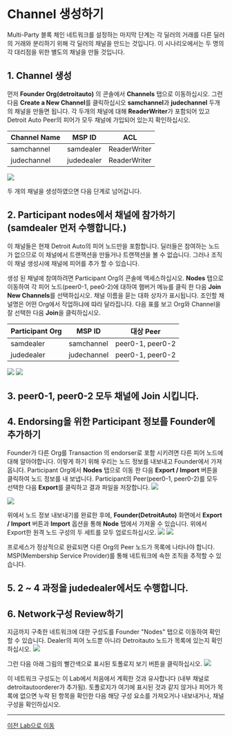#  Channel 생성하기

Multi-Party 블록 체인 네트워크를 설정하는 마지막 단계는 각 딜러의 거래를 다른 딜러의 거래와 분리하기 위해 각 딜러의 채널을 만드는 것입니다. 이 시나리오에서는 두 명의 각 대리점을 위한 별도의 채널을 만들 것입니다.

## 1. Channel 생성

먼저 **Founder Org(detroitauto)** 의 콘솔에서 **Channels** 탭으로 이동하십시오. 그런 다음 **Create a New Channel**를 클릭하십시오
**samchannel**과 **judechannel** 두개의 채널을 만들면 됩니다. 각 두개의 채널에 대해 **ReaderWriter**가 포함되어 있고 Detroit Auto Peer의 피어가 모두 채널에 가입되어 있는지 확인하십시오.
    
| Channel Name | MSP ID    | ACL         |
| ------------ | --------- | ----------- |
| samchannel   | samdealer | ReaderWriter|
| judechannel  | judedealer| ReaderWriter| 
    
![](images/create_newchannel.png)

두 개의 채널을 생성하였으면 다음 단계로 넘어갑니다.

## 2. Participant nodes에서 채널에 참가하기 (**samdealer** 먼저 수행합니다.)

이 채널들은 현재 Detroit Auto의 피어 노드만을 포함합니다. 딜러들은 참여하는 노드가 없으므로 이 채널에서 트랜잭션을 만들거나 트랜잭션을 볼 수 없습니다. 그러나 조직이 채널 생성시에 채널에 피어를 추가 할 수 있습니다.<br/>
    
생성 된 채널에 참여하려면 Participant Org의 콘솔에 액세스하십시오. 
**Nodes** 탭으로 이동하여 각 피어 노드(peer0-1, pee0-2)에 대하여 햄버거 메뉴를 클릭 한 다음 **Join New Channels**를 선택하십시오.
채널 이름을 묻는 대화 상자가 표시됩니다. 조인할 채널명은 어떤 Org에서 작업하냐에 땨라 달라집니다. 다음 표를 보고 Org와 Channel을 잘 선택한 다음 **Join**을 클릭하십시오.
    
| Participant Org | MSP ID     | 대상 Peer    |
| --------------- | ---------- | ----------- |
| samdealer       | samchannel | peer0-1, peer0-2|
| judedealer      | judechannel| peer0-1, peer0-2| 
    
![](images/join_channel_participant.png)
![](images/join_channel_participant2.png)

## 3. peer0-1, peer0-2 모두 채널에 Join 시킵니다.   

## 4. Endorsing을 위한 Participant 정보를 Founder에 추가하기
   
Founder가 다른 Org를 Transaction 의 endorser로 포함 시키려면 다른 피어 노드에 대해 알아야합니다. 이렇게 하기 위해 우리는 노드 정보를 내보내고 Founder에서 가져옵니다.
Participant Org에서 **Nodes** 탭으로 이동 한 다음 **Export / Import** 버튼을 클릭하여 노드 정보를 내 보냅니다. Participant의 Peer(peer0-1, peer0-2)를 모두 선택한 다음 **Export**를 클릭하고 결과 파일을 저장합니다.
![](images/participant_export1.png)

![](images/participant_export2.png)

위에서 노드 정보 내보내기를 완료한 후에, **Founder(DetroitAuto)** 화면에서 **Export / Import** 버튼과 **Import** 옵션을 통해 **Node** 탭에서 가져올 수 있습니다. 위에서 Export한 원격 노드 구성의 두 세트를 모두 업로드하십시오. 
![](images/founder_import_participant1.png)
![](images/founder_import_participant2.png)

프로세스가 정상적으로 완료되면 다른 Org의 Peer 노드가 목록에 나타나야 합니다. MSP(Membership Service Provider)를 통해 네트워크에 속한 조직을 추적할 수 있습니다.

## 5. 2 ~ 4 과정을 **judedealer**에서도 수행합니다.

## 6. Network구성 Review하기
지금까지 구축한 네트워크에 대한 구성도를 Founder "Nodes" 탭으로 이동하여 확인할 수 있습니다. Dealer의 피어 노드뿐 아니라 Detroitauto 노드가 목록에 있는지 확인하십시오. 
![](images/founder_import_participant3.png)

그런 다음 아래 그림의 빨간색으로 표시된 토폴로지 보기 버튼을 클릭하십시오.
![](images/founder_node_tree.png)

이 네트워크 구성도는 이 Lab에서 처음에서 계획한 것과 유사합니다 (내부 채널로 detroitautoorderer가 추가됨). 토폴로지가 여기에 표시된 것과 같지 않거나 피어가 목록에 없으면 누락 된 항목을 확인한 다음 해당 구성 요소를 가져오거나 내보내거나, 채널 구성을 확인하십시오.

---
[이전 Lab으로 이동](README.md)

